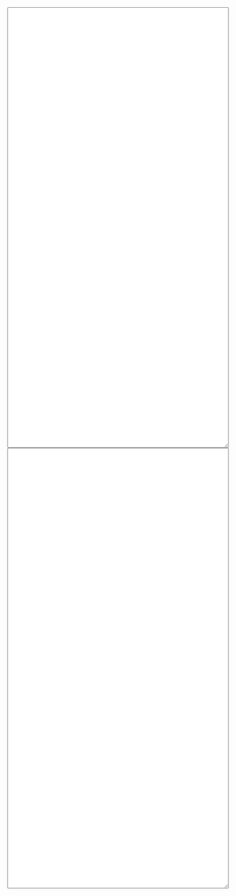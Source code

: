 <textarea id="srccode" style='width: 100%; height: 25vh'></textarea>
<textarea id="bytecode" style='width: 100%; height: 25vh'></textarea>
<a id='problem' style="display: block; text-align: center; visibility: hidden">Back to problem</a>
<a id='etherscan' style="display: block; text-align: center; visibility: hidden">View in etherum</a>

<div id='noenter' style="visibility: hidden">
    <h3>Not Entered</h3>
</div>
<div id='entered' style="visibility: hidden">
    <h3>Entered</h3>
    <h3 id='score'>Score: x</h3>
    <h3 id='rank' style="visibility: hidden">Rank: x</h3>
    <h3 id='challenger' style="visibility: hidden">Challenger: x</h3>
    <a id='lock' style="display: block; text-align: center" style="visibility: hidden" >Lock</a>
</div>
<script src="/assets/js/solution.js"></script>
